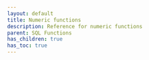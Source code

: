```yaml
---
layout: default
title: Numeric functions
description: Reference for numeric functions
parent: SQL Functions
has_children: true
has_toc: true
---
```

